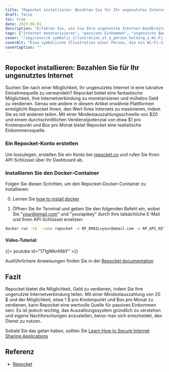 ```yaml
---
title: "Repocket installieren: Bezahlen Sie für Ihr ungenutztes Internet"
draft: false
toc: true
date: 2023-06-01
description: "Erfahren Sie, wie Sie Ihre ungenutzte Internet-Bandbreite in einen passiven Einkommensstrom verwandeln können, indem Sie sie mit anderen teilen."
tags: ["Internet monetarisieren", "passives Einkommen", "ungenutzte Bandbreite", "Internet teilen", "Geld verdienen", "Internetverbindung", "Peer-to-Peer", "Repocket", "EarnApp", "HonigGewinn", "VPN", "Scraping-Zwecke", "Auszahlungsoptionen", "Zahlungsanweisungen", "BTC", "LTC", "MATIC", "Ergebnis", "Flexibilität", "Api-Schlüssel", "Geld verdienen mit ungenutztem Internet", "Internetverbindung monetarisieren", "passives Einkommen aus dem Teilen von Internet", "mühelos Geld verdienen", "Mindestauszahlungsschwelle", "durchschnittliches Verdienstpotential", "Repocket Docker-Container", "Dokumentation zum Umstecken", "das Auszahlungssystem gründlich zu verstehen", "vor der Verwendung recherchieren"]
cover: "/img/cover/A_symbolic_illustration_of_a_person_holding_a_Wi-Fi_signal.png"
coverAlt: "Eine symbolische Illustration einer Person, die ein Wi-Fi-Signal in der Hand hält und Geldsymbole in ihre Tasche fließen lässt."
coverCaption: ""
---
```


## Repocket installieren: Bezahlen Sie für Ihr ungenutztes Internet

Suchen Sie nach einer Möglichkeit, Ihr ungenutztes Internet in eine lukrative Einnahmequelle zu verwandeln? Repocket bietet eine fantastische Möglichkeit, Ihre Internetverbindung zu monetarisieren und mühelos Geld zu verdienen. Genau wie andere in diesem Artikel erwähnte Plattformen ermöglicht Repocket Ihnen, den Wert Ihres Internets zu maximieren, indem Sie es mit anderen teilen. Mit einer Mindestauszahlungsschwelle von $20 und einem durchschnittlichen Verdienstpotenzial von etwa $1 pro Knotenpunkt und Box pro Monat bietet Repocket eine realistische Einkommensquelle.

### Ein Repocket-Konto erstellen
Um loszulegen, erstellen Sie ein Konto bei [repocket.co](https://link.repocket.co/raqc) und rufen Sie Ihren API-Schlüssel über Ihr Dashboard ab.

### Installieren Sie den Docker-Container
Folgen Sie diesen Schritten, um den Repocket-Docker-Container zu installieren:

0. Lernen Sie [how to install docker](https://simeononsecurity.ch/other/creating-profitable-low-powered-crypto-miners/#installing-docker)

1. Öffnen Sie Ihr Terminal und geben Sie den folgenden Befehl ein, wobei Sie "your@email.com" und "yourapikey" durch Ihre tatsächliche E-Mail und Ihren API-Schlüssel ersetzen:
```bash
docker run -td --name repocket -e RP_EMAIL=your@email.com -e RP_API_KEY=yourapikey -d --restart=always repocket/repocket
```

#### Video-Tutorial:

{{< youtube id="171gWknfAbY" >}}

Ausführlichere Anweisungen finden Sie in der [Repocket documentation](https://link.repocket.co/raqc)

## Fazit
Repocket bietet die Möglichkeit, Geld zu verdienen, indem Sie Ihre ungenutzte Internetverbindung teilen. Mit einer Mindestauszahlung von 20 $ und der Möglichkeit, etwa 1 $ pro Knotenpunkt und Box pro Monat zu verdienen, kann Repocket eine wertvolle Quelle für passives Einkommen sein. Es ist jedoch wichtig, das Auszahlungssystem gründlich zu verstehen und eigene Nachforschungen anzustellen, bevor man sich entscheidet, den Dienst zu nutzen.

Sobald Sie das getan haben, sollten Sie [Learn How to Secure Internet Sharing Applications](https://simeononsecurity.ch/other/how-to-secure-internet-sharing-applications/)

## Referenz
- [Repocket](https://link.repocket.co/raqc)